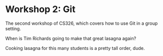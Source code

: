# Workshop 2: Git
The second workshop of CS326, which covers how to use Git in a group setting.

When is Tim Richards going to make that great lasagna again?

Cooking lasagna for this many students is a pretty tall order, dude.
